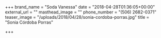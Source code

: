 +++
brand_name = "Soda Vanessa"
date = "2018-04-28T01:36:05+00:00"
external_url = ""
masthead_image = ""
phone_number = "(506) 2682-0371"
teaser_image = "/uploads/2018/04/28/sonia-cordoba-porras.jpg"
title = "Sonia Córdoba Porras"

+++
